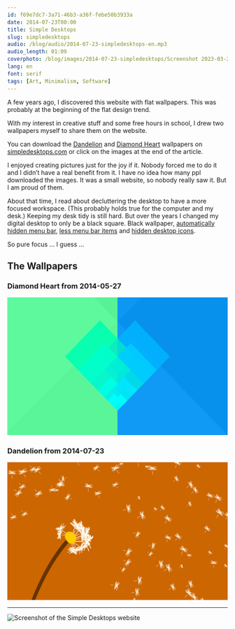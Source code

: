```yaml
---
id: f69e7dc7-3a71-46b3-a36f-febe50b3933a
date: 2014-07-23T00:00
title: Simple Desktops
slug: simpledesktops
audio: /blog/audio/2014-07-23-simpledesktops-en.mp3
audio_length: 01:09
coverphoto: /blog/images/2014-07-23-simpledesktops/Screenshot 2023-03-26 at 20.28.35.png
lang: en
font: serif
tags: [Art, Minimalism, Software]
---
```


A few years ago, I discovered this website with flat wallpapers. This was probably at the beginning of the flat design trend.

With my interest in creative stuff and some free hours in school, I drew two wallpapers myself to share them on the website.

You can download the [Dandelion](http://simpledesktops.com/browse/desktops/2014/jul/23/dandelion/) and [Diamond Heart](http://simpledesktops.com/browse/desktops/2014/may/27/diamond-heart/) wallpapers on [simpledesktops.com](http://simpledesktops.com/) or click on the images at the end of the article.

I enjoyed creating pictures just for the joy if it. Nobody forced me to do it and I didn’t have a real benefit from it. I have no idea how many ppl downloaded the images. It was a small website, so nobody really saw it.
But I am proud of them.

About that time, I read about decluttering the desktop to have a more focused workspace. (This probably holds true for the computer and my desk.)
Keeping my desk tidy is still hard. But over the years I changed my digital desktop to only be a black square. Black wallpaper, [automatically hidden menu bar](https://www.wikihow.com/Hide-the-Menu-Bar-on-a-Mac), [less menu bar items](https://apps.apple.com/us/app/hidden-bar/id1452453066) and [hidden desktop icons](https://apps.apple.com/us/app/hiddenme-free-hide-desktop-icons/id467040476).

So pure focus … I guess …

<!-- [Picture of cluttered desk.] -->

## The Wallpapers

### Diamond Heart from 2014-05-27

[![Diamantenherz](</blog/images/2014-07-23-simpledesktops/diamantenherz_2880x1800.png>)](</blog/images/2014-07-23-simpledesktops/diamantenherz_2880x1800.png>)

### Dandelion from 2014-07-23

[![Pusteblume](</blog/images/2014-07-23-simpledesktops/Pusteblume.png>)](</blog/images/2014-07-23-simpledesktops/Pusteblume.png>)

---

![Screenshot of the Simple Desktops website](</blog/images/2014-07-23-simpledesktops/Screenshot 2023-03-26 at 20-27-24 Browse — Simple Desktops.png>)
